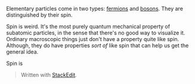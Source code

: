 Elementary particles come in two types: [fermions](https://en.wikipedia.org/wiki/Enrico_Fermi) and [bosons](https://en.wikipedia.org/wiki/Satyendra_Nath_Bose). They are distinguished by their spin.

Spin is weird. It's the most purely quantum mechanical property of subatomic particles, in the sense that there's no good way to visualize it. Ordinary macroscopic things just don't have a property quite like spin. Although, they do have properties *sort of* like spin that can help us get the general idea.

Spin is


> Written with [StackEdit](https://stackedit.io/).
<!--stackedit_data:
eyJoaXN0b3J5IjpbLTEwMjQ5MTE0MjEsLTIwNTk4ODg5MDMsLT
E0MTY0MzQ0NzgsLTE2MjUyNjE4MDMsLTI2OTYyMjUyOF19
-->